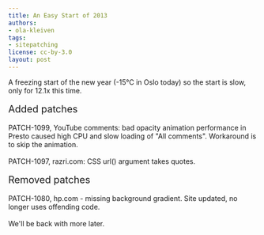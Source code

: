 ```yaml
---
title: An Easy Start of 2013
authors:
- ola-kleiven
tags:
- sitepatching
license: cc-by-3.0
layout: post
---
```

A freezing start of the new year (-15℃ in Oslo today) so the start is slow, only for 12.1x this time. <br/><br/><span style="font-size: 140%">Added patches</span><br/><br/>PATCH-1099, YouTube comments: bad opacity animation performance in Presto caused high CPU and slow loading of &quot;All comments&quot;. Workaround is to skip the animation.<br/><br/>PATCH-1097, razri.com: CSS url() argument takes quotes.<br/><br/><span style="font-size: 140%">Removed patches</span><br/><br/>PATCH-1080, hp.com - missing background gradient. Site updated, no longer uses offending code.<br/><br/>We&#39;ll be back with more later.
